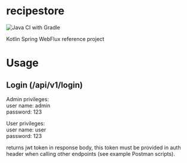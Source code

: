 # recipestore
![Java CI with Gradle](https://github.com/AahzBrut/recipestore/workflows/Java%20CI%20with%20Gradle/badge.svg)

Kotlin Spring WebFlux reference project


# Usage

## Login (/api/v1/login)
Admin privileges:</br>
user name: admin</br>
password: 123</br>

User privileges:</br>
user name: user</br>
password: 123</br>

returns jwt token in response body, this token must be provided in auth header when calling other endpoints (see example Postman scripts).
